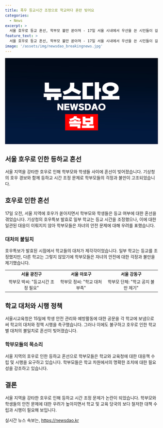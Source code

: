 ```yaml
---
title: 폭우 등교시간 조정으로 학교마다 혼란 빚어요
categories:
  - News
excerpt: >
  서울 호우로 등교 혼선, 학부모 불만 쏟아져 - 17일 서울 시내에서 우산을 쓴 시민들이 길을 건너며 눈길을 끌었다. 기상청은 수도권 호우를 예보했고, 이에 따라 17일 오전 등교시간에는 폭우가 몰아쳤다. 학부모들은 자녀의 등교를 둘러싼 혼선과 불만을 털어놨는데, 일부 학교는 등교시간을 조정했지만 다른 학교는 그렇지 않아 학부모들은 걱정했다. 기상청은 등하교 시간 조정과 휴업 결정을 학교장에 맡겼지만, 학부모들은 이에 대해 불만을 토로했다.
feature_text: >
  서울 호우로 등교 혼선, 학부모 불만 쏟아져 - 17일 서울 시내에서 우산을 쓴 시민들이 길을 건너며 눈길을 끌었다. 기상청은 수도권 호우를 예보했고, 이에 따라 17일 오전 등교시간에는 폭우가 몰아쳤다. 학부모들은 자녀의 등교를 둘러싼 혼선과 불만을 털어놨는데, 일부 학교는 등교시간을 조정했지만 다른 학교는 그렇지 않아 학부모들은 걱정했다. 기상청은 등하교 시간 조정과 휴업 결정을 학교장에 맡겼지만, 학부모들은 이에 대해 불만을 토로했다.
image: '/assets/img/newsdao_breakingnews.jpg'
---
```


<p><img src="/assets/img/newsdao_breakingnews.jpg" alt="firstkoreanews 속보" /></p>

<h2>서울 호우로 인한 등하교 혼선</h2>

<p data-ke-size="size16">서울 지역을 강타한 호우로 인해 학부모와 학생들 사이에 혼선이 빚어졌습니다. 기상청의 호우 경보와 함께 등하교 시간 조정 문제로 학부모들의 걱정과 불만이 고조되었습니다.</p>

<h2 data-ke-size="size26">호우로 인한 혼선</h2>

<p data-ke-size="size16">17일 오전, 서울 지역에 호우가 쏟아지면서 학부모와 학생들은 등교 여부에 대한 혼선을 겪었습니다. 기상청의 호우특보 발효로 일부 학교는 등교 시간을 조정했으나, 이에 대한 일관된 대응이 이뤄지지 않아 학부모들은 자녀의 안전 문제에 대해 우려를 표했습니다.</p>

<h3>대처의 불일치</h3>

<p data-ke-size="size16">호우특보가 발효된 시점에서 학교들의 대처가 제각각이었습니다. 일부 학교는 등교를 조정했지만, 다른 학교는 그렇지 않았기에 학부모들은 자녀의 안전에 대한 걱정과 불만을 제기했습니다.</p>

<table>
<tbody>
<tr>
<td style="text-align: center; height: 17px;"><b>서울 광진구</b></td>
<td style="text-align: center; height: 17px;"><b>서울 마포구</b></td>
<td style="text-align: center; height: 17px;"><b>서울 강동구</b></td>
</tr>
<tr>
<td style="text-align: center; height: 17px;">학부모 박씨: "등교시간 조정 필요"</td>
<td style="text-align: center; height: 17px;">학부모 정씨: "학교 대처 부족"</td>
<td style="text-align: center; height: 17px;">학부모 단체: "학교 공지 불만 제기"</td>
</tr>
</tbody>
</table>

<h2 data-ke-size="size26">학교 대처와 시행 정책</h2>

<p data-ke-size="size16">서울시교육청은 15일에 학생 안전 관리와 예방활동에 대한 공문을 각 학교에 보냄으로써 학교의 대처와 정책 시행을 촉구했습니다. 그러나 이에도 불구하고 호우로 인한 학교별 대처의 불일치로 혼선이 빚어졌습니다.</p>

<h3>학부모들의 목소리</h3>

<p data-ke-size="size16">서울 지역의 호우로 인한 등하교 혼선으로 학부모들은 학교와 교육청에 대한 대응책 수립 및 시행을 요구하고 있습니다. 학부모들은 학교 차원에서의 명확한 조치에 대한 필요성을 강조하고 있습니다.</p>

<h2 data-ke-size="size26">결론</h2>

<p data-ke-size="size16">서울 지역을 강타한 호우로 인해 등하교 시간 조정 문제가 논란이 되었습니다. 학부모와 학생들의 안전 문제에 대한 우려가 높아지면서 학교 및 교육 당국의 보다 철저한 대책 수립과 시행이 필요해 보입니다.</p>
실시간 뉴스 속보는, <a href="https://newsdao.kr" rel="dofollow">https://newsdao.kr</a>


